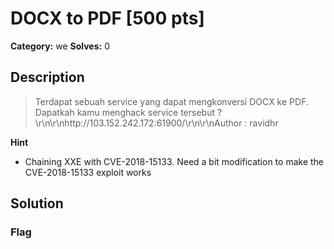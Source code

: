 # DOCX to PDF [500 pts]

**Category:** we
**Solves:** 0

## Description
>Terdapat sebuah service yang dapat mengkonversi DOCX ke PDF. Dapatkah kamu menghack service tersebut ?\r\n\r\nhttp://103.152.242.172:61900/\r\n\r\nAuthor : ravidhr

**Hint**
* Chaining XXE with CVE-2018-15133. Need a bit modification to make the CVE-2018-15133 exploit works

## Solution

### Flag

